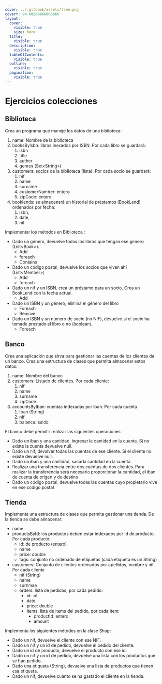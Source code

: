 ```yaml
---
cover: ../.gitbook/assets/tree.png
coverY: 94.60266666666666
layout:
  cover:
    visible: true
    size: hero
  title:
    visible: true
  description:
    visible: true
  tableOfContents:
    visible: true
  outline:
    visible: true
  pagination:
    visible: true
---
```


# Ejercicios colecciones

## Biblioteca

Crea un programa que maneje los datos de una biblioteca:

1. name: Nombre de la biblioteca
2. booksByIsbn: libros inexados por ISBN. Por cada libro se guardará:&#x20;
   1. isbn
   2. title
   3. author
   4. genres (Set\<String>)
3. customers: socios de la biblioteca (lista). Por cada socio se guardará:
   1. nif
   2. name
   3. surname
   4. customerNumber: entero
   5. zipCode: entero
4. booklends: se almacenará un historial de préstamos (BookLend) ordenados por fecha:&#x20;
   1. isbn,
   2. date,
   3. nif

Implementar los métodos en Biblioteca :

* Dado un género, devuelve todos los libros que tengan ese género (List\<Book>).
  * Add
  * foreach
  * Contains
* Dado un código postal, devuelve los socios que viven ahí (List\<Member>)
  * Add
  * foreach
* Dado un nif y un ISBN, crea un préstamo para un socio. Crea un BookLend con la fecha actual.
  * Add
* Dado un ISBN y un género, elimina el género del libro
  * Foreach
  * Remove
* Dado un ISBN y un número de socio (no NIF), devuelve si el socio ha tomado prestado el libro o no (boolean).
  * Foreach

## Banco

Crea una aplicación que sirva para gestionar las cuentas de los clientes de un banco. Crea una estructura de clases que permita almacenar estos datos:

1. name: Nombre del banco
2. customers: Listado de clientes. Por cada cliente:
   1. nif
   2. name
   3. surname
   4. zipCode
3. accountsByIban: cuentas indexadas por iban. Por cada cuenta
   1. iban (String)
   2. nif
   3. balance: saldo

El banco debe permitir realizar las siguientes operaciones:

* Dado un iban y una cantidad, ingresar la cantidad en la cuenta. Si no existe la cuenta devuelve null.
* Dado un nif, devolver todas las cuentas de ese cliente. Si el cliente no existe devuelve null.
* Dado un iban y una cantidad, sacarla cantidad en la cuenta.
* Realizar una transferencia entre dos cuentas de dos clientes. Para realizar la transferencia será necesario proporcionar la cantidad, el iban de cuenta de origen y de destino
* Dado un código postal, devuelve todas las cuentas cuyo propietario vive en ese código postal

## Tienda

Implementa una estructura de clases que permita gestionar una tienda. De la tienda se debe almacenar:

* name
* productsById: los productos deben estar indexados por id de producto. Por cada producto:
  * id: de producto (entero)
  * name
  * price: double
  * tags: conjunto no ordenado de etiquetas (cada etiqueta es un String)
* customers: Conjunto de clientes ordenados por apellidos, nombre y nif. Por cada cliente
  * nif (String)
  * name
  * surnmae
  * orders: lista de pedidos, por cada pedido:
    * id: int
    * date
    * price: double
    * items: lista de items del pedido, por cada item:
      * productId: entero
      * amount

Implementa los siguientes métodos en la clase Shop:

* Dado un nif, devuelve el cliente con ese NIF.
* Dado un nif y un id de pedido, devuelve el pedido del cliente.
* Dado un id de producto, devuelve el producto con ese id.
* Dado un nif y un id de pedido, devuelve una lista con los productos que se han pedido.
* Dado una etiqueta (String), devuelve una lista de productos que tienen esa etiqueta.
* Dado un nif, devuelve cuánto se ha gastado el cliente en la tienda.
